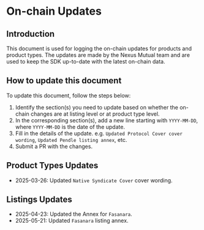 # On-chain Updates

## Introduction

This document is used for logging the on-chain updates for products and product types. The updates are made by the Nexus Mutual team and are used to keep the SDK up-to-date with the latest on-chain data.

## How to update this document

To update this document, follow the steps below:

1. Identify the section(s) you need to update based on whether the on-chain changes are at listing level or at product type level.
2. In the corresponding section(s), add a new line starting with `YYYY-MM-DD`, where `YYYY-MM-DD` is the date of the update.
3. Fill in the details of the update. e.g. `Updated Protocol Cover cover wording`, `Updated Pendle listing annex`, etc.
4. Submit a PR with the changes.

## Product Types Updates

- 2025-03-26: Updated `Native Syndicate Cover` cover wording.

## Listings Updates

- 2025-04-23: Updated the Annex for `Fasanara`.
- 2025-05-21: Updated `Fasanara` listing annex.

